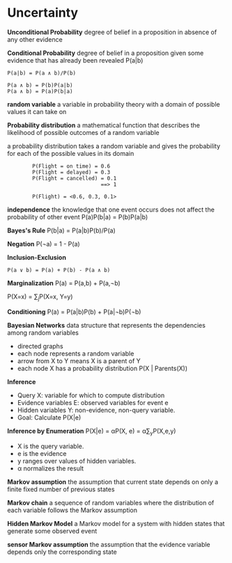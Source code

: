 # Uncertainty

**Unconditional Probability**
degree of belief in a proposition in absence of any other evidence

**Conditional Probability**
degree of belief in a proposition given some evidence that has already been revealed
    P(a|b)

    P(a|b) = P(a ∧ b)/P(b)

    P(a ∧ b) = P(b)P(a|b)
    P(a ∧ b) = P(a)P(b|a)

**random variable**
 a variable in probability theory with a domain of possible values it can take on

**Probability distribution**
 a mathematical function that describes the likelihood of possible outcomes of a random variable

 a probability distribution takes a random variable and gives the probability for each of the possible values in its domain

            P(Flight = on time) = 0.6
            P(Flight = delayed) = 0.3
            P(Flight = cancelled) = 0.1
                                  ==> 1

            P(Flight) = <0.6, 0.3, 0.1>

**independence**
 the knowledge that one event occurs does not affect the probability of other event
    P(a)P(b|a) = P(b)P(a|b)

**Bayes's Rule**
    P(b|a) = P(a|b)P(b)/P(a)

**Negation**
    P(¬a) = 1 - P(a)
    
**Inclusion-Exclusion**

    P(a ∨ b) = P(a) + P(b) - P(a ∧ b)

**Marginalization**
    P(a) = P(a,b) + P(a,¬b)

P(X=x) = ∑<sub>j</sub>P(X=x, Y=y)


**Conditioning**
    P(a) = P(a|b)P(b) + P(a|¬b)P(¬b)

**Bayesian Networks**
data structure that represents the dependencies among random variables

  - directed graphs
  - each node represents a random variable
  - arrow from X to Y means X is a parent of Y
  - each node X has a probability distribution P(X | Parents(X))

**Inference**
  - Query X: variable for which to compute distribution
  - Evidence variables E: observed variables for event e
  - Hidden variables Y: non-evidence, non-query variable.
  - Goal: Calculate P(X|e)

**Inference by Enumeration**
    P(X|e) = αP(X, e) = α∑<sub>y</sub>P(X,e,y)

  - X is the query variable.
  - e is the evidence
  - y ranges over values of hidden variables.
  - α normalizes the result

**Markov assumption**
the assumption  that current state depends on only a finite fixed number of previous states

**Markov chain**
a sequence of random variables where the distribution of each variable follows the Markov assumption

**Hidden Markov Model**
a Markov model for a system with hidden states that generate some observed event

**sensor Markov assumption**
the assumption that the evidence variable depends only the corresponding state